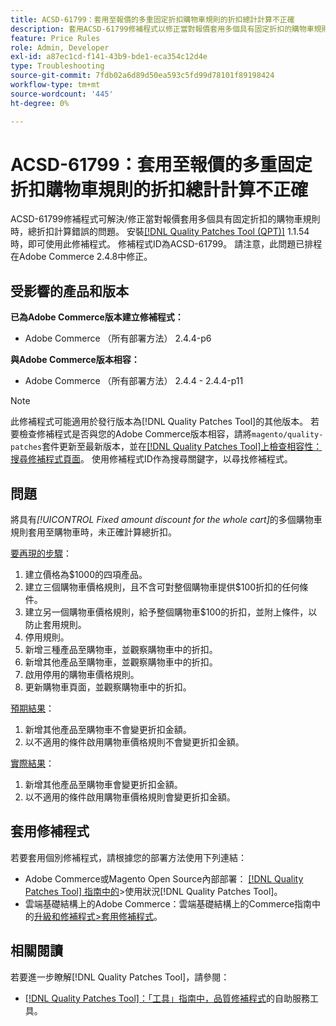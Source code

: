 ```yaml
---
title: ACSD-61799：套用至報價的多重固定折扣購物車規則的折扣總計計算不正確
description: 套用ACSD-61799修補程式以修正當對報價套用多個具有固定折扣的購物車規則時，總折扣無法正確計算的Adobe Commerce問題。
feature: Price Rules
role: Admin, Developer
exl-id: a87ec1cd-f141-43b9-bde1-eca354c12d4e
type: Troubleshooting
source-git-commit: 7fdb02a6d89d50ea593c5fd99d78101f89198424
workflow-type: tm+mt
source-wordcount: '445'
ht-degree: 0%

---
```


# ACSD-61799：套用至報價的多重固定折扣購物車規則的折扣總計計算不正確

ACSD-61799修補程式可解決/修正當對報價套用多個具有固定折扣的購物車規則時，總折扣計算錯誤的問題。 安裝[[!DNL Quality Patches Tool (QPT)]](/help/tools/quality-patches-tool/quality-patches-tool-to-self-serve-quality-patches.md) 1.1.54時，即可使用此修補程式。 修補程式ID為ACSD-61799。 請注意，此問題已排程在Adobe Commerce 2.4.8中修正。

## 受影響的產品和版本

**已為Adobe Commerce版本建立修補程式：**

* Adobe Commerce （所有部署方法） 2.4.4-p6

**與Adobe Commerce版本相容：**

* Adobe Commerce （所有部署方法） 2.4.4 - 2.4.4-p11

>[!NOTE]
>
>此修補程式可能適用於發行版本為[!DNL Quality Patches Tool]的其他版本。 若要檢查修補程式是否與您的Adobe Commerce版本相容，請將`magento/quality-patches`套件更新至最新版本，並在[[!DNL Quality Patches Tool]上檢查相容性：搜尋修補程式頁面](https://experienceleague.adobe.com/tools/commerce-quality-patches/index.html)。 使用修補程式ID作為搜尋關鍵字，以尋找修補程式。

## 問題

將具有&#x200B;*[!UICONTROL Fixed amount discount for the whole cart]*&#x200B;的多個購物車規則套用至購物車時，未正確計算總折扣。

<u>要再現的步驟</u>：

1. 建立價格為$1000的四項產品。
1. 建立三個購物車價格規則，且不含可對整個購物車提供$100折扣的任何條件。
1. 建立另一個購物車價格規則，給予整個購物車$100的折扣，並附上條件，以防止套用規則。
1. 停用規則。
1. 新增三種產品至購物車，並觀察購物車中的折扣。
1. 新增其他產品至購物車，並觀察購物車中的折扣。
1. 啟用停用的購物車價格規則。
1. 更新購物車頁面，並觀察購物車中的折扣。

<u>預期結果</u>：

1. 新增其他產品至購物車不會變更折扣金額。
1. 以不適用的條件啟用購物車價格規則不會變更折扣金額。

<u>實際結果</u>：

1. 新增其他產品至購物車會變更折扣金額。
1. 以不適用的條件啟用購物車價格規則會變更折扣金額。

## 套用修補程式

若要套用個別修補程式，請根據您的部署方法使用下列連結：

* Adobe Commerce或Magento Open Source內部部署： [[!DNL Quality Patches Tool] 指南中的](/help/tools/quality-patches-tool/usage.md)>使用狀況[!DNL Quality Patches Tool]。
* 雲端基礎結構上的Adobe Commerce：雲端基礎結構上的Commerce指南中的[升級和修補程式>套用修補程式](https://experienceleague.adobe.com/docs/commerce-cloud-service/user-guide/develop/upgrade/apply-patches.html)。

## 相關閱讀

若要進一步瞭解[!DNL Quality Patches Tool]，請參閱：

* [[!DNL Quality Patches Tool]：「工具」指南中，品質修補程式](/help/tools/quality-patches-tool/quality-patches-tool-to-self-serve-quality-patches.md)的自助服務工具。
